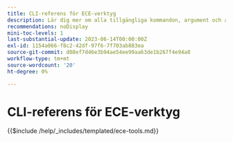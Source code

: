 ```yaml
---
title: CLI-referens för ECE-verktyg
description: Lär dig mer om alla tillgängliga kommandon, argument och alternativ för kommandoradsverktyget Adobe Commerce ECE-Tools.
recommendations: noDisplay
mini-toc-levels: 1
last-substantial-update: 2023-06-14T00:00:00Z
exl-id: 1154a066-f8c2-42df-97f6-7f703ab883ea
source-git-commit: d08ef7d46e3b94ae54ee99aa63de1b267f4e94a0
workflow-type: tm+mt
source-wordcount: '20'
ht-degree: 0%

---
```


# CLI-referens för ECE-verktyg

{{$include /help/_includes/templated/ece-tools.md}}

<!-- Last updated from includes: 2025-08-08 14:31:41 -->
